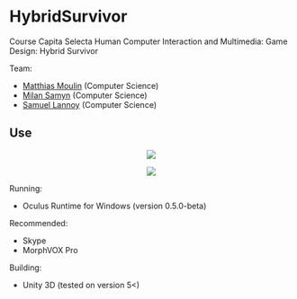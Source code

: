 HybridSurvivor
======================

Course Capita Selecta Human Computer Interaction and Multimedia: Game Design: Hybrid Survivor

Team:
* [Matthias Moulin](https://github.com/matt77hias) (Computer Science)
* [Milan Samyn](https://github.com/MilanSamyn) (Computer Science)
* [Samuel Lannoy](https://github.com/SamuelLannoy) (Computer Science)

Use
--------
<p align="center"><img src="https://github.com/matt77hias/FlowGridVisualization/blob/master/res/Hybrid%20Survivor_Easy.jpg" ></p>
<p align="center"><img src="https://github.com/matt77hias/FlowGridVisualization/blob/master/res/Hybrid%20Survivor_Hard.jpg" ></p>

Running:
* Oculus Runtime for Windows (version 0.5.0-beta)

Recommended:
* Skype
* MorphVOX Pro

Building:
* Unity 3D (tested on version 5<)
